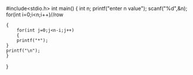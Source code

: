  
#include<stdio.h>
int main()
{
    int n;
    printf("enter n value");
    scanf("%d",&n);
    for(int i=0;i<n;i++)//row
    
    

    {
        for(int j=0;j<n-i;j++)
        {
        printf("*");
    }
    printf("\n");
    }
}
